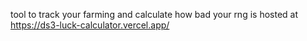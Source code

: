 tool to track your farming and calculate how bad your rng is
hosted at https://ds3-luck-calculator.vercel.app/
